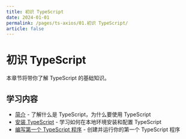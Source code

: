 ```yaml
---
title: 初识 TypeScript
date: 2024-01-01
permalink: /pages/ts-axios/01.初识 TypeScript/
article: false
---
```


# 初识 TypeScript

本章节将带你了解 TypeScript 的基础知识。

## 学习内容

- [简介](./01.简介) - 了解什么是 TypeScript，为什么要使用 TypeScript
- [安装 TypeScript](./02.安装%20TypeScript) - 学习如何在本地环境安装和配置 TypeScript
- [编写第一个 TypeScript 程序](./03.编写第一个%20TypeScript%20程序) - 创建并运行你的第一个 TypeScript 程序

